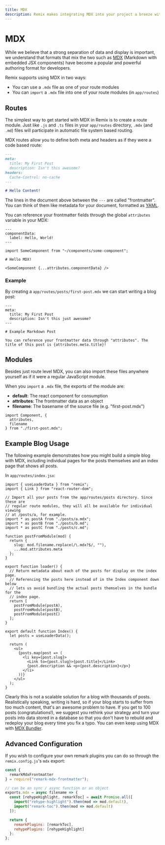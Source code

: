 ```yaml
---
title: MDX
description: Remix makes integrating MDX into your project a breeze with built in routes and "import" support.
---
```


# MDX

While we believe that a strong separation of data and display is important, we understand that formats that mix the two such as [MDX](https://mdxjs.com/) (Markdown with embedded JSX components) have become a popular and powerful authoring format for developers.

Remix supports using MDX in two ways:

- You can use a `.mdx` file as one of your route modules
- You can `import` a `.mdx` file into one of your route modules (in `app/routes`)

## Routes

The simplest way to get started with MDX in Remix is to create a route module. Just like `.js` and `.ts` files in your `app/routes` directory, `.mdx` (and `.md`) files will participate in automatic file system based routing.

MDX routes allow you to define both meta and headers as if they were a code based route:

```md
---
meta:
  title: My First Post
  description: Isn't this awesome?
headers:
  Cache-Control: no-cache
---

# Hello Content!
```

The lines in the document above between the `---` are called "frontmatter". You can think of them like metadata for your document, formatted as [YAML](https://yaml.org/).

You can reference your frontmatter fields through the global `attributes` variable in your MDX:

```mdx
---
componentData:
  label: Hello, World!
---

import SomeComponent from "~/components/some-component";

# Hello MDX!

<SomeComponent {...attributes.componentData} />
```

### Example

By creating a `app/routes/posts/first-post.mdx` we can start writing a blog post:

```mdx
---
meta:
  title: My First Post
  description: Isn't this just awesome?
---

# Example Markdown Post

You can reference your frontmatter data through "attributes". The title of this post is {attributes.meta.title}!
```

## Modules

Besides just route level MDX, you can also import these files anywhere yourself as if it were a regular JavaScript module.

When you `import` a `.mdx` file, the exports of the module are:

- **default**: The react component for consumption
- **attributes**: The frontmatter data as an object
- **filename**: The basename of the source file (e.g. "first-post.mdx")

```tsx
import Component, {
  attributes,
  filename
} from "./first-post.mdx";
```

## Example Blog Usage

The following example demonstrates how you might build a simple blog with MDX, including individual pages for the posts themselves and an index page that shows all posts.

In `app/routes/index.jsx`:

```tsx
import { useLoaderData } from "remix";
import { Link } from "react-router-dom";

// Import all your posts from the app/routes/posts directory. Since these are
// regular route modules, they will all be available for individual viewing
// at /posts/a, for example.
import * as postA from "./posts/a.mdx";
import * as postB from "./posts/b.md";
import * as postC from "./posts/c.md";

function postFromModule(mod) {
  return {
    slug: mod.filename.replace(/\.mdx?$/, ""),
    ...mod.attributes.meta
  };
}

export function loader() {
  // Return metadata about each of the posts for display on the index page.
  // Referencing the posts here instead of in the Index component down below
  // lets us avoid bundling the actual posts themselves in the bundle for the
  // index page.
  return [
    postFromModule(postA),
    postFromModule(postB),
    postFromModule(postC)
  ];
}

export default function Index() {
  let posts = useLoaderData();

  return (
    <ul>
      {posts.map(post => (
        <li key={post.slug}>
          <Link to={post.slug}>{post.title}</Link>
          {post.description && <p>{post.description}</p>}
        </li>
      ))}
    </ul>
  );
}
```

Clearly this is not a scalable solution for a blog with thousands of posts. Realistically speaking, writing is hard, so if your blog starts to suffer from too much content, that's an awesome problem to have. If you get to 100 posts (congratulations!), we suggest you rethink your strategy and turn your posts into data stored in a database so that you don't have to rebuild and redeploy your blog every time you fix a typo. You can even keep using MDX with [MDX Bundler](https://github.com/kentcdodds/mdx-bundler).

## Advanced Configuration

If you wish to configure your own remark plugins you can do so through the `remix.config.js`'s `mdx` export:

```js
const {
  remarkMdxFrontmatter
} = require("remark-mdx-frontmatter");

// can be an sync / async function or an object
exports.mdx = async filename => {
  const [rehypeHighlight, remarkToc] = await Promise.all([
    import("rehype-highlight").then(mod => mod.default),
    import("remark-toc").then(mod => mod.default)
  ]);

  return {
    remarkPlugins: [remarkToc],
    rehypePlugins: [rehypeHighlight]
  };
};
```
